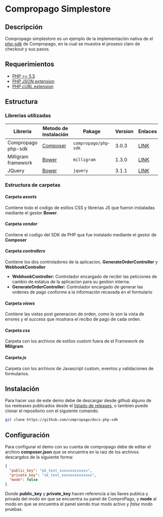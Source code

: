 # Compropago Simplestore

## Descripción
Compropago simplestore es un ejemplo de la implementación nativa de el [php-sdk](https://github.com/compropago/compropago-php)
de Compropago, en la cual se muestra el proseso claro de checkout y sus pasos.

## Requerimientos
* [PHP >= 5.5](http://www.php.net/)
* [PHP JSON extension](http://php.net/manual/en/book.json.php)
* [PHP cURL extension](http://php.net/manual/en/book.curl.php)

## Estructura

### Librerias utilizadas
| Libreria            | Metodo de instalación       | Pakage               | Version | Enlaces                  |
|---------------------|-----------------------------|----------------------|---------|--------------------------| 
| Compropago php-sdk  | [Composer][composer-link]   | `compropago/php-sdk` | 3.0.3   | [LINK][compropago-link]  |
| Milligram framework | [Bower][bower-link]         | `milligram`          | 1.3.0   | [LINK][milligram-link]   |
| JQuery              | [Bower][bower-link]         | `jquery`             | 3.1.1   | [LINK][jquery-link]      |


### Estructura de carpetas

#### Carpeta *assets*
Contiene todo el codigo de estilos CSS y librerias JS que fueron instaladas mediante el gestor **Bower**.

#### Carpeta *vendor*
Contiene el codigo del SDK de PHP que fue instalado mediante el gestor de **Composer**

#### Carpeta *controllers*
Contiene los dos controladores de la aplicacion, **GenerateOrderController** y **WebhookController**
* **WebhookController:** Controlador encargado de recibir las peticiones de cambio de estatus de la aplicacion para su gestion interna.
* **GenerateOrderController:** Controlador encargado de generar las ordenes de pago conforme a la información recavada en el formulario
  
#### Carpeta *views*
Contiene las vistas post generacion de orden, como lo son la vista de errores y el success que mostrara el recibo de pago de cada orden.

#### Carpeta *css*
Carpeta con los archivos de estilos custom fuera de el Framework de **Miligram**

#### Carpeta *js*
Carpeta con los archivos de Javascript custom, eventos y validaciones de formularios.


## Instalación 
Para hacer uso de este demo debe de descargar desde github alguno de los reeleases publicados desde el [listado de releases](https://github.com/compropago/docs-php-sdk/releases), o tambien puede clonar el repositorio con el siguiente comando.

```bash
git clone https://github.com/compropago/docs-php-sdk
```

## Configuración
Para configurar el demo con su cuenta de compropago debe de editar el archivo **composer.json** que se encuentra en la raiz de los archivos descargdos de la siguiente forma:
```json
{
  "public_key": "pk_test_xxxxxxxxxxxxx",
  "private_key": "sk_test_xxxxxxxxxxxxxx",
  "mode": false
}
```
Donde **public_key** y **private_key** hacen referencia a las llaves publica y privada del modo en que se encuentra su panel de ComproPago, y **mode** al modo en que se encuentra el panel siendo *true* modo activo y *false* modo pruebas.


[compropago-config-link]: https://compropago.com/panel/configuracion
[compropago-link]: https://packagist.org/packages/compropago/php-sdk
[composer-link]: https://getcomposer.org/
[bower-link]: https://bower.io/
[milligram-link]: https://milligram.github.io
[jquery-link]: https://jquery.com/
